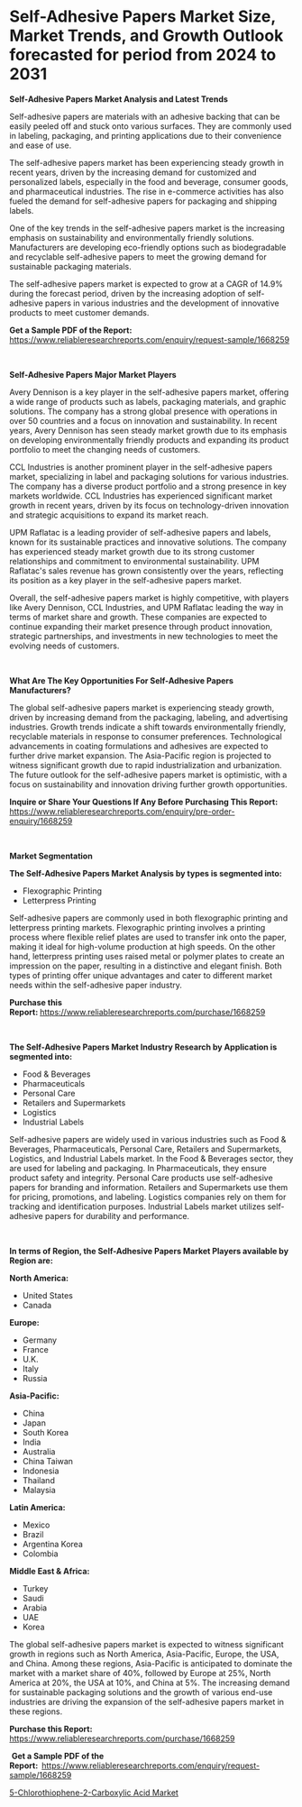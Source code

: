 <p><h1>Self-Adhesive Papers Market Size, Market Trends, and Growth Outlook forecasted for period from 2024 to 2031</h1></p><p><strong>Self-Adhesive Papers Market Analysis and Latest Trends</strong></p>
<p><p>Self-adhesive papers are materials with an adhesive backing that can be easily peeled off and stuck onto various surfaces. They are commonly used in labeling, packaging, and printing applications due to their convenience and ease of use. </p><p>The self-adhesive papers market has been experiencing steady growth in recent years, driven by the increasing demand for customized and personalized labels, especially in the food and beverage, consumer goods, and pharmaceutical industries. The rise in e-commerce activities has also fueled the demand for self-adhesive papers for packaging and shipping labels.</p><p>One of the key trends in the self-adhesive papers market is the increasing emphasis on sustainability and environmentally friendly solutions. Manufacturers are developing eco-friendly options such as biodegradable and recyclable self-adhesive papers to meet the growing demand for sustainable packaging materials.</p><p>The self-adhesive papers market is expected to grow at a CAGR of 14.9% during the forecast period, driven by the increasing adoption of self-adhesive papers in various industries and the development of innovative products to meet customer demands.</p></p>
<p><strong>Get a Sample PDF of the Report:&nbsp;</strong> <a href="https://www.reliableresearchreports.com/enquiry/request-sample/1668259">https://www.reliableresearchreports.com/enquiry/request-sample/1668259</a></p>
<p>&nbsp;</p>
<p><strong>Self-Adhesive Papers Major Market Players</strong></p>
<p><p>Avery Dennison is a key player in the self-adhesive papers market, offering a wide range of products such as labels, packaging materials, and graphic solutions. The company has a strong global presence with operations in over 50 countries and a focus on innovation and sustainability. In recent years, Avery Dennison has seen steady market growth due to its emphasis on developing environmentally friendly products and expanding its product portfolio to meet the changing needs of customers.</p><p>CCL Industries is another prominent player in the self-adhesive papers market, specializing in label and packaging solutions for various industries. The company has a diverse product portfolio and a strong presence in key markets worldwide. CCL Industries has experienced significant market growth in recent years, driven by its focus on technology-driven innovation and strategic acquisitions to expand its market reach.</p><p>UPM Raflatac is a leading provider of self-adhesive papers and labels, known for its sustainable practices and innovative solutions. The company has experienced steady market growth due to its strong customer relationships and commitment to environmental sustainability. UPM Raflatac's sales revenue has grown consistently over the years, reflecting its position as a key player in the self-adhesive papers market.</p><p>Overall, the self-adhesive papers market is highly competitive, with players like Avery Dennison, CCL Industries, and UPM Raflatac leading the way in terms of market share and growth. These companies are expected to continue expanding their market presence through product innovation, strategic partnerships, and investments in new technologies to meet the evolving needs of customers.</p></p>
<p>&nbsp;</p>
<p><strong>What Are The Key Opportunities For Self-Adhesive Papers Manufacturers?</strong></p>
<p><p>The global self-adhesive papers market is experiencing steady growth, driven by increasing demand from the packaging, labeling, and advertising industries. Growth trends indicate a shift towards environmentally friendly, recyclable materials in response to consumer preferences. Technological advancements in coating formulations and adhesives are expected to further drive market expansion. The Asia-Pacific region is projected to witness significant growth due to rapid industrialization and urbanization. The future outlook for the self-adhesive papers market is optimistic, with a focus on sustainability and innovation driving further growth opportunities.</p></p>
<p><strong>Inquire or Share Your Questions If Any Before Purchasing This Report:</strong> <a href="https://www.reliableresearchreports.com/enquiry/pre-order-enquiry/1668259">https://www.reliableresearchreports.com/enquiry/pre-order-enquiry/1668259</a></p>
<p>&nbsp;</p>
<p><strong>Market Segmentation</strong></p>
<p><strong>The Self-Adhesive Papers Market Analysis by types is segmented into:</strong></p>
<p><ul><li>Flexographic Printing</li><li>Letterpress Printing</li></ul></p>
<p><p>Self-adhesive papers are commonly used in both flexographic printing and letterpress printing markets. Flexographic printing involves a printing process where flexible relief plates are used to transfer ink onto the paper, making it ideal for high-volume production at high speeds. On the other hand, letterpress printing uses raised metal or polymer plates to create an impression on the paper, resulting in a distinctive and elegant finish. Both types of printing offer unique advantages and cater to different market needs within the self-adhesive paper industry.</p></p>
<p><strong>Purchase this Report:&nbsp;</strong><a href="https://www.reliableresearchreports.com/purchase/1668259">https://www.reliableresearchreports.com/purchase/1668259</a></p>
<p>&nbsp;</p>
<p><strong>The Self-Adhesive Papers Market Industry Research by Application is segmented into:</strong></p>
<p><ul><li>Food & Beverages</li><li>Pharmaceuticals</li><li>Personal Care</li><li>Retailers and Supermarkets</li><li>Logistics</li><li>Industrial Labels</li></ul></p>
<p><p>Self-adhesive papers are widely used in various industries such as Food & Beverages, Pharmaceuticals, Personal Care, Retailers and Supermarkets, Logistics, and Industrial Labels market. In the Food & Beverages sector, they are used for labeling and packaging. In Pharmaceuticals, they ensure product safety and integrity. Personal Care products use self-adhesive papers for branding and information. Retailers and Supermarkets use them for pricing, promotions, and labeling. Logistics companies rely on them for tracking and identification purposes. Industrial Labels market utilizes self-adhesive papers for durability and performance.</p></p>
<p>&nbsp;</p>
<p><strong>In terms of Region, the Self-Adhesive Papers Market Players available by Region are:</strong></p>
<p>
    <p> <strong> North America: </strong>
        <ul>
            <li>United States</li>
            <li>Canada</li>
        </ul>
        </p> 
    <p> <strong> Europe: </strong>
        <ul>
            <li>Germany</li>
            <li>France</li>
            <li>U.K.</li>
            <li>Italy</li>
            <li>Russia</li>
        </ul>
        </p> 
    <p> <strong> Asia-Pacific: </strong>
        <ul>
            <li>China</li>
            <li>Japan</li>
            <li>South Korea</li>
            <li>India</li>
            <li>Australia</li>
            <li>China Taiwan</li>
            <li>Indonesia</li>
            <li>Thailand</li>
            <li>Malaysia</li>
        </ul>
        </p> 
    <p> <strong> Latin America: </strong>
        <ul>
            <li>Mexico</li>
            <li>Brazil</li>
            <li>Argentina Korea</li>
            <li>Colombia</li>
        </ul>
        </p> 
    <p> <strong> Middle East & Africa: </strong>
        <ul>
            <li>Turkey</li>
            <li>Saudi</li>
            <li>Arabia</li>
            <li>UAE</li>
            <li>Korea</li>
        </ul>
    </p>
    </p>
<p><p>The global self-adhesive papers market is expected to witness significant growth in regions such as North America, Asia-Pacific, Europe, the USA, and China. Among these regions, Asia-Pacific is anticipated to dominate the market with a market share of 40%, followed by Europe at 25%, North America at 20%, the USA at 10%, and China at 5%. The increasing demand for sustainable packaging solutions and the growth of various end-use industries are driving the expansion of the self-adhesive papers market in these regions.</p></p>
<p><strong>Purchase this Report: </strong><a href="https://www.reliableresearchreports.com/purchase/1668259">https://www.reliableresearchreports.com/purchase/1668259</a></p>
<p>&nbsp;<strong>Get a Sample PDF of the Report:&nbsp;&nbsp;</strong><a href="https://www.reliableresearchreports.com/enquiry/request-sample/1668259">https://www.reliableresearchreports.com/enquiry/request-sample/1668259</a></p>
<p><strong></strong></p>
<p><p><a href="https://meowing-lemming-dd3.notion.site/5-Chlorothiophene-2-Carboxylic-Acid-Market-Analysis-Examines-its-Scope-on-Growth-Opportunities-and--adceef9ce9784ea492a0890a5e4901b2">5-Chlorothiophene-2-Carboxylic Acid Market</a></p></p>